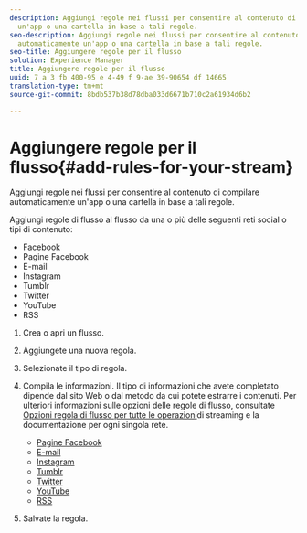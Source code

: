 ```yaml
---
description: Aggiungi regole nei flussi per consentire al contenuto di compilare automaticamente
  un'app o una cartella in base a tali regole.
seo-description: Aggiungi regole nei flussi per consentire al contenuto di compilare
  automaticamente un'app o una cartella in base a tali regole.
seo-title: Aggiungere regole per il flusso
solution: Experience Manager
title: Aggiungere regole per il flusso
uuid: 7 a 3 fb 400-95 e 4-49 f 9-ae 39-90654 df 14665
translation-type: tm+mt
source-git-commit: 8bdb537b38d78dba033d6671b710c2a61934d6b2

---
```



# Aggiungere regole per il flusso{#add-rules-for-your-stream}

Aggiungi regole nei flussi per consentire al contenuto di compilare automaticamente un'app o una cartella in base a tali regole.

Aggiungi regole di flusso al flusso da una o più delle seguenti reti social o tipi di contenuto:

* Facebook
* Pagine Facebook
* E-mail
* Instagram
* Tumblr
* Twitter
* YouTube
* RSS

1. Crea o apri un flusso.
1. Aggiungete una nuova regola.
1. Selezionate il tipo di regola.
1. Compila le informazioni. Il tipo di informazioni che avete completato dipende dal sito Web o dal metodo da cui potete estrarre i contenuti. Per ulteriori informazioni sulle opzioni delle regole di flusso, consultate [Opzioni regola di flusso per tutte le operazioni](../c-streams/c-stream-rule-options-for-all-stream-rules.md#c_stream_rule_options_for_all_stream_rules)di streaming e la documentazione per ogni singola rete.

   * [Pagine Facebook](../c-streams/c-facebook-page-rules.md#c_facebook_page_rules)
   * [E-mail](../c-streams/c-email-rules.md#c_email_rules)
   * [Instagram](../c-streams/c-instagram-rules.md#c_instagram_rules)
   * [Tumblr](../c-streams/c-tumblr-rules.md#c_tumblr_rules)
   * [Twitter](../c-streams/c-twitter-rules.md#c_twitter_rules)
   * [YouTube](../c-streams/c-youtube-rules/c-youtube-rules.md#c_youtube_rules)
   * [RSS](../c-streams/c-rss-rules-streams.md#c_rss_rules_streams)

1. Salvate la regola.
